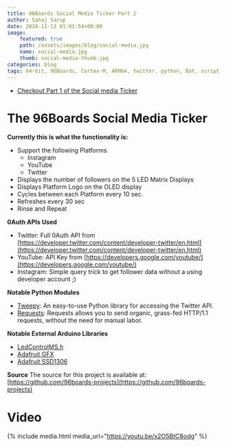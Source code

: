 ```yaml
---
title: 96Boards Social Media Ticker Part 2
author: Sahaj Sarup
date: 2018-11-13 01:01:54+00:00
image:
    featured: true
    path: /assets/images/blog/social-media.jpg
    name: social-media.jpg
    thumb: social-media-thumb.jpg
categories: blog
tags: 64-bit, 96Boards, Cortex-M, ARM64, twitter, python, Bot, script
---
```

- [Checkout Part 1 of the Social media Ticker](/blog/social-ticker/)

# The 96Boards Social Media Ticker

**Currently this is what the functionality is:**
- Support the following Platforms
  - Instagram
  - YouTube
  - Twitter
- Displays the number of followers on the 5 LED Matrix Displays
- Displays Platform Logo on the OLED display
- Cycles between each Platform every 10 sec.
- Refreshes every 30 sec
- Rinse and Repeat

**0Auth APIs Used**
- Twitter: Full 0Auth API from [https://developer.twitter.com/content/developer-twitter/en.html](https://developer.twitter.com/content/developer-twitter/en.html)
- YouTube: API Key from [https://developers.google.com/youtube/](https://developers.google.com/youtube/)
- Instagram: Simple query trick to get follower data without a using developer account ;)

**Notable Python Modules**
- [Tweepy](http://www.tweepy.org/): An easy-to-use Python library for accessing the Twitter API.
- [Requests](http://docs.python-requests.org/en/master/): Requests allows you to send organic, grass-fed HTTP/1.1 requests, without the need for manual labor.

**Notable External Arduino Libraries**
- [LedControlMS.h](https://github.com/shaai/Arduino_LED_matrix_sketch)
- [Adafruit GFX](https://learn.adafruit.com/adafruit-gfx-graphics-library/overview)
- [Adafruit SSD1306](https://learn.adafruit.com/monochrome-oled-breakouts/arduino-library-and-examples)

**Source**
The source for this project is available at: [https://github.com/96boards-projects](https://github.com/96boards-projects)


# Video

{% include media.html media_url="https://youtu.be/x2O5BtC8odg" %}
